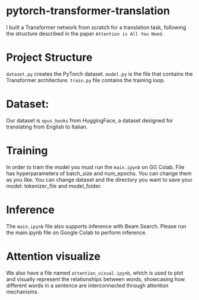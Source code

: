 # pytorch-transformer-translation
I built a Transformer network from scratch for a translation task, following the structure described in the paper `Attention is All You Need`.
# Project Structure
`dataset.py` creates the PyTorch dataset. `model.py` is the file that contains the Transformer architecture. `train.py` file contains the training loop. 
# Dataset:
Our dataset is `opus_books` from HuggingFace, a dataset designed for translating from English to Italian.
# Training 
In order to train the model you must run the `main.ipynb` on GG Colab. File has hyperparameters of batch_size and num_epochs. You can change them as you like.
You can change dataset and the directory you want to save your model: tokenizer_file and model_folder.
# Inference
The `main.ipynb` file also supports inference with Beam Search. Please run the main.ipynb file on Google Colab to perform inference.
# Attention visualize
We also have a file named `attention_visual.ipynb`, which is used to plot and visually represent the relationships between words, showcasing how different words in a sentence are interconnected through attention mechanisms.
